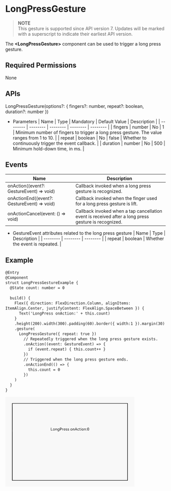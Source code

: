 # LongPressGesture


> **NOTE**<br>
> This gesture is supported since API version 7. Updates will be marked with a superscript to indicate their earliest API version.

The **&lt;LongPressGesture&gt;** component can be used to trigger a long press gesture.

## Required Permissions

None


## APIs

LongPressGesture(options?: { fingers?: number, repeat?: boolean, duration?: number })

- Parameters
  | Name | Type | Mandatory | Default Value | Description |
  | -------- | -------- | -------- | -------- | -------- |
  | fingers | number | No | 1 | Minimum number of fingers to trigger a long press gesture. The value ranges from 1 to 10. |
  | repeat | boolean | No | false | Whether to continuously trigger the event callback. |
  | duration | number | No | 500 | Minimum hold-down time, in ms. |


## Events

| Name | Description |
| -------- | -------- |
| onAction((event?: GestureEvent) =&gt; void) | Callback invoked when a long press gesture is recognized. |
| onActionEnd((event?: GestureEvent) =&gt; void) | Callback invoked when the finger used for a long press gesture is lift. |
| onActionCancel(event: () =&gt; void) | Callback invoked when a tap cancellation event is received after a long press gesture is recognized. |

- GestureEvent attributes related to the long press gesture
  | Name | Type | Description |
  | -------- | -------- | -------- |
  | repeat | boolean | Whether the event is repeated. |


## Example


```
@Entry
@Component
struct LongPressGestureExample {
  @State count: number = 0

  build() {
    Flex({ direction: FlexDirection.Column, alignItems: ItemAlign.Center, justifyContent: FlexAlign.SpaceBetween }) {
      Text('LongPress onAction:' + this.count)
    }
    .height(200).width(300).padding(60).border({ width:1 }).margin(30)
    .gesture(
      LongPressGesture({ repeat: true })
        // Repeatedly triggered when the long press gesture exists.
        .onAction((event: GestureEvent) => {
          if (event.repeat) { this.count++ }
        })
        // Triggered when the long press gesture ends.
        .onActionEnd(() => {
          this.count = 0
        })
    )
  }
}
```

![en-us_image_0000001257058425](figures/en-us_image_0000001257058425.gif)
